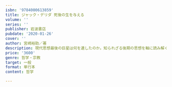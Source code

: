 ```yaml
---
isbn: '9784000613859'
title: ジャック・デリダ 死後の生を与える
volume: ''
series: ''
publisher: 岩波書店
pubdate: '2020-01-26'
cover: ''
author: 宮崎裕助／著
description: 現代思想最後の巨星は何を遺したのか。知られざる後期の思想を軸に読み解く。新たなる入門書の誕生。
price: '3600'
genre: 哲学・宗教
target: 一般
format: 単行本
content: 哲学

---
```

